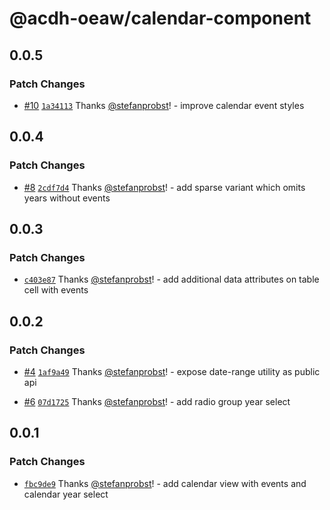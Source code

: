 # @acdh-oeaw/calendar-component

## 0.0.5

### Patch Changes

- [#10](https://github.com/acdh-oeaw/calendar-component/pull/10)
  [`1a34113`](https://github.com/acdh-oeaw/calendar-component/commit/1a34113c05db06bd91020db39aa36b9c6765c13b)
  Thanks [@stefanprobst](https://github.com/stefanprobst)! - improve calendar event styles

## 0.0.4

### Patch Changes

- [#8](https://github.com/acdh-oeaw/calendar-component/pull/8)
  [`2cdf7d4`](https://github.com/acdh-oeaw/calendar-component/commit/2cdf7d488805e45a91d6663d627fbe9c17d868e4)
  Thanks [@stefanprobst](https://github.com/stefanprobst)! - add sparse variant which omits years
  without events

## 0.0.3

### Patch Changes

- [`c403e87`](https://github.com/acdh-oeaw/calendar-component/commit/c403e87bb08eb8fe96185d150ab2db60617bf2a5)
  Thanks [@stefanprobst](https://github.com/stefanprobst)! - add additional data attributes on table
  cell with events

## 0.0.2

### Patch Changes

- [#4](https://github.com/acdh-oeaw/calendar-component/pull/4)
  [`1af9a49`](https://github.com/acdh-oeaw/calendar-component/commit/1af9a496fa58fb9e728edaf6e502ea344f0d3478)
  Thanks [@stefanprobst](https://github.com/stefanprobst)! - expose date-range utility as public api

- [#6](https://github.com/acdh-oeaw/calendar-component/pull/6)
  [`07d1725`](https://github.com/acdh-oeaw/calendar-component/commit/07d1725bd9f2a8c1de985a9074827fd79963add5)
  Thanks [@stefanprobst](https://github.com/stefanprobst)! - add radio group year select

## 0.0.1

### Patch Changes

- [`fbc9de9`](https://github.com/acdh-oeaw/calendar-component/commit/fbc9de9a21ef6f6a590e27941c98e9975bd0bbca)
  Thanks [@stefanprobst](https://github.com/stefanprobst)! - add calendar view with events and
  calendar year select
